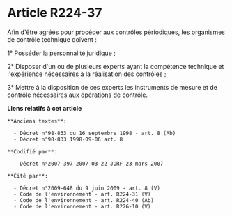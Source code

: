 # Article R224-37

Afin d'être agréés pour procéder aux contrôles périodiques, les organismes de contrôle technique doivent :

1° Posséder la personnalité juridique ;

2° Disposer d'un ou de plusieurs experts ayant la compétence technique et l'expérience nécessaires à la réalisation des
contrôles ;

3° Mettre à la disposition de ces experts les instruments de mesure et de contrôle nécessaires aux opérations de contrôle.

**Liens relatifs à cet article**

	**Anciens textes**:

	  - Décret n°98-833 du 16 septembre 1998 - art. 8 (Ab)
	  - Décret n°98-833 1998-09-06 art. 8

	**Codifié par**:

	  - Décret n°2007-397 2007-03-22 JORF 23 mars 2007

	**Cité par**:

	  - Décret n°2009-648 du 9 juin 2009 - art. 8 (V)
	  - Code de l'environnement - art. R224-31 (V)
	  - Code de l'environnement - art. R224-40 (Ab)
	  - Code de l'environnement - art. R226-10 (V)
